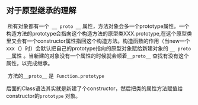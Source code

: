 ## 对于原型继承的理解 

​	所有对象都有一个` __ proto __` 属性，方法对象会多一个prototype属性。一个构造方法的prototype会指向这个构造方法的原型类XXX.prototype,在这个原型类里又会有一个constructor属性指回这个构造方法。构造函数的作用（当new一个xxx（）时）会默认把自己的prototype指向的原型对象赋给新建对象的 ` __ proto __ `属性 。当新建的对象没有一个属性的时候就会顺着`__proto__` 查找有没有这个属性，以完成继承。

​	方法的`__proto__` 是` Function.prototype`

​	后面的Class语法其实就是新建了个constructor，然后把类的属性方法赋值给constructor的`prototype` 对象。

